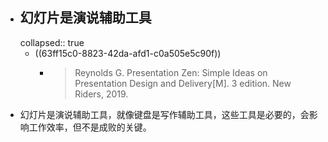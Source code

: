 - ## 幻灯片是演说辅助工具
  collapsed:: true
	- ((63ff15c0-8823-42da-afd1-c0a505e5c90f))
		- >Reynolds G. Presentation Zen: Simple Ideas on Presentation Design and Delivery[M]. 3  edition. New Riders, 2019.
- 幻灯片是演说辅助工具，就像键盘是写作辅助工具，这些工具是必要的，会影响工作效率，但不是成败的关键。